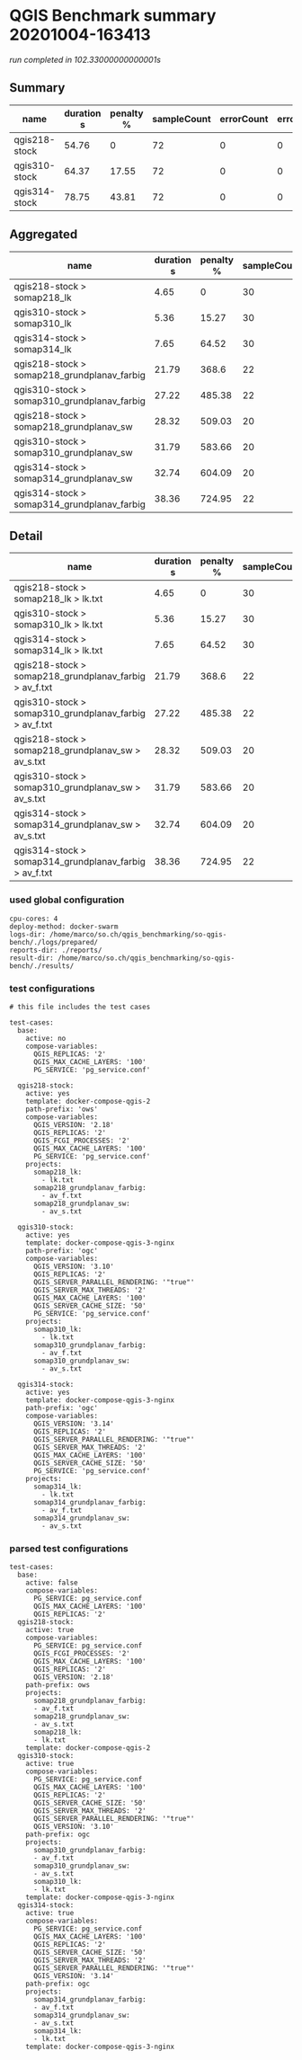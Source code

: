 # QGIS Benchmark summary 20201004-163413

_run completed in 102.33000000000001s_

## Summary
| name          |   duration s |   penalty % |   sampleCount |   errorCount |   errorPct |
|---------------|--------------|-------------|---------------|--------------|------------|
| qgis218-stock |        54.76 |        0    |            72 |            0 |          0 |
| qgis310-stock |        64.37 |       17.55 |            72 |            0 |          0 |
| qgis314-stock |        78.75 |       43.81 |            72 |            0 |          0 |

## Aggregated
| name                                        |   duration s |   penalty % |   sampleCount |   errorCount |   errorPct |
|---------------------------------------------|--------------|-------------|---------------|--------------|------------|
| qgis218-stock > somap218_lk                 |         4.65 |        0    |            30 |            0 |          0 |
| qgis310-stock > somap310_lk                 |         5.36 |       15.27 |            30 |            0 |          0 |
| qgis314-stock > somap314_lk                 |         7.65 |       64.52 |            30 |            0 |          0 |
| qgis218-stock > somap218_grundplanav_farbig |        21.79 |      368.6  |            22 |            0 |          0 |
| qgis310-stock > somap310_grundplanav_farbig |        27.22 |      485.38 |            22 |            0 |          0 |
| qgis218-stock > somap218_grundplanav_sw     |        28.32 |      509.03 |            20 |            0 |          0 |
| qgis310-stock > somap310_grundplanav_sw     |        31.79 |      583.66 |            20 |            0 |          0 |
| qgis314-stock > somap314_grundplanav_sw     |        32.74 |      604.09 |            20 |            0 |          0 |
| qgis314-stock > somap314_grundplanav_farbig |        38.36 |      724.95 |            22 |            0 |          0 |

## Detail
| name                                                   |   duration s |   penalty % |   sampleCount |   errorCount |   errorPct |   meanResTime |   medianResTime |   minResTime |   maxResTime |   pct1ResTime |   pct2ResTime |   pct3ResTime |   throughput |   receivedKBytesPerSec |   sentKBytesPerSec | dashboard                                                                                                                |
|--------------------------------------------------------|--------------|-------------|---------------|--------------|------------|---------------|-----------------|--------------|--------------|---------------|---------------|---------------|--------------|------------------------|--------------------|--------------------------------------------------------------------------------------------------------------------------|
| qgis218-stock > somap218_lk > lk.txt                   |         4.65 |        0    |            30 |            0 |          0 |       154.933 |           153   |           96 |          226 |         205.6 |        220.5  |           226 |     19.5312  |                530.081 |           7.96763  | [dashboard](./results/mini-test/20201004-163413/qgis218-stock/somap218_lk/lk.txt/dashboard/index.html)                   |
| qgis310-stock > somap310_lk > lk.txt                   |         5.36 |       15.27 |            30 |            0 |          0 |       178.633 |           120.5 |           82 |          747 |         387.4 |        710.7  |           747 |     17.8891  |                484.899 |           7.29772  | [dashboard](./results/mini-test/20201004-163413/qgis310-stock/somap310_lk/lk.txt/dashboard/index.html)                   |
| qgis314-stock > somap314_lk > lk.txt                   |         7.65 |       64.52 |            30 |            0 |          0 |       254.933 |           217.5 |          151 |          553 |         374.4 |        509    |           553 |     13.2159  |                358.15  |           5.39131  | [dashboard](./results/mini-test/20201004-163413/qgis314-stock/somap314_lk/lk.txt/dashboard/index.html)                   |
| qgis218-stock > somap218_grundplanav_farbig > av_f.txt |        21.79 |      368.6  |            22 |            0 |          0 |       990.318 |           810   |          395 |         1876 |        1797.3 |       1866.85 |          1876 |      3.35673 |                530.921 |           1.43042  | [dashboard](./results/mini-test/20201004-163413/qgis218-stock/somap218_grundplanav_farbig/av_f.txt/dashboard/index.html) |
| qgis310-stock > somap310_grundplanav_farbig > av_f.txt |        27.22 |      485.38 |            22 |            0 |          0 |      1237.09  |          1001.5 |          724 |         2266 |        2239.5 |       2262.7  |          2266 |      2.94433 |                383.915 |           1.25468  | [dashboard](./results/mini-test/20201004-163413/qgis310-stock/somap310_grundplanav_farbig/av_f.txt/dashboard/index.html) |
| qgis218-stock > somap218_grundplanav_sw > av_s.txt     |        28.32 |      509.03 |            20 |            0 |          0 |      1416.2   |          1091.5 |          352 |         4219 |        3394.9 |       4180.15 |          4219 |      2.47985 |                888.931 |           1.03844  | [dashboard](./results/mini-test/20201004-163413/qgis218-stock/somap218_grundplanav_sw/av_s.txt/dashboard/index.html)     |
| qgis310-stock > somap310_grundplanav_sw > av_s.txt     |        31.79 |      583.66 |            20 |            0 |          0 |      1589.25  |          1115   |          377 |         4205 |        3810.6 |       4190.3  |          4205 |      2.31508 |                720.333 |           0.969441 | [dashboard](./results/mini-test/20201004-163413/qgis310-stock/somap310_grundplanav_sw/av_s.txt/dashboard/index.html)     |
| qgis314-stock > somap314_grundplanav_sw > av_s.txt     |        32.74 |      604.09 |            20 |            0 |          0 |      1637.15  |          1070   |          378 |         4178 |        3917.8 |       4168.65 |          4178 |      2.18651 |                680.314 |           0.915601 | [dashboard](./results/mini-test/20201004-163413/qgis314-stock/somap314_grundplanav_sw/av_s.txt/dashboard/index.html)     |
| qgis314-stock > somap314_grundplanav_farbig > av_f.txt |        38.36 |      724.95 |            22 |            0 |          0 |      1743.64  |          1783.5 |         1138 |         2413 |        2200.2 |       2383.6  |          2413 |      2.07312 |                270.305 |           0.883434 | [dashboard](./results/mini-test/20201004-163413/qgis314-stock/somap314_grundplanav_farbig/av_f.txt/dashboard/index.html) |

### used global configuration

```
cpu-cores: 4
deploy-method: docker-swarm
logs-dir: /home/marco/so.ch/qgis_benchmarking/so-qgis-bench/./logs/prepared/
reports-dir: ./reports/
result-dir: /home/marco/so.ch/qgis_benchmarking/so-qgis-bench/./results/

```
### test configurations

```
# this file includes the test cases

test-cases:
  base:
    active: no
    compose-variables:
      QGIS_REPLICAS: '2'
      QGIS_MAX_CACHE_LAYERS: '100'
      PG_SERVICE: 'pg_service.conf'

  qgis218-stock:
    active: yes
    template: docker-compose-qgis-2
    path-prefix: 'ows'
    compose-variables:
      QGIS_VERSION: '2.18'
      QGIS_REPLICAS: '2'
      QGIS_FCGI_PROCESSES: '2'
      QGIS_MAX_CACHE_LAYERS: '100'
      PG_SERVICE: 'pg_service.conf'
    projects:
      somap218_lk:
        - lk.txt
      somap218_grundplanav_farbig:
        - av_f.txt
      somap218_grundplanav_sw:
        - av_s.txt

  qgis310-stock:
    active: yes
    template: docker-compose-qgis-3-nginx
    path-prefix: 'ogc'
    compose-variables:
      QGIS_VERSION: '3.10'
      QGIS_REPLICAS: '2'
      QGIS_SERVER_PARALLEL_RENDERING: '"true"'
      QGIS_SERVER_MAX_THREADS: '2'
      QGIS_MAX_CACHE_LAYERS: '100'
      QGIS_SERVER_CACHE_SIZE: '50'
      PG_SERVICE: 'pg_service.conf'
    projects:
      somap310_lk:
        - lk.txt
      somap310_grundplanav_farbig:
        - av_f.txt
      somap310_grundplanav_sw:
        - av_s.txt

  qgis314-stock:
    active: yes
    template: docker-compose-qgis-3-nginx
    path-prefix: 'ogc'
    compose-variables:
      QGIS_VERSION: '3.14'
      QGIS_REPLICAS: '2'
      QGIS_SERVER_PARALLEL_RENDERING: '"true"'
      QGIS_SERVER_MAX_THREADS: '2'
      QGIS_MAX_CACHE_LAYERS: '100'
      QGIS_SERVER_CACHE_SIZE: '50'
      PG_SERVICE: 'pg_service.conf'
    projects:
      somap314_lk:
        - lk.txt
      somap314_grundplanav_farbig:
        - av_f.txt
      somap314_grundplanav_sw:
        - av_s.txt

```
### parsed test configurations

```
test-cases:
  base:
    active: false
    compose-variables:
      PG_SERVICE: pg_service.conf
      QGIS_MAX_CACHE_LAYERS: '100'
      QGIS_REPLICAS: '2'
  qgis218-stock:
    active: true
    compose-variables:
      PG_SERVICE: pg_service.conf
      QGIS_FCGI_PROCESSES: '2'
      QGIS_MAX_CACHE_LAYERS: '100'
      QGIS_REPLICAS: '2'
      QGIS_VERSION: '2.18'
    path-prefix: ows
    projects:
      somap218_grundplanav_farbig:
      - av_f.txt
      somap218_grundplanav_sw:
      - av_s.txt
      somap218_lk:
      - lk.txt
    template: docker-compose-qgis-2
  qgis310-stock:
    active: true
    compose-variables:
      PG_SERVICE: pg_service.conf
      QGIS_MAX_CACHE_LAYERS: '100'
      QGIS_REPLICAS: '2'
      QGIS_SERVER_CACHE_SIZE: '50'
      QGIS_SERVER_MAX_THREADS: '2'
      QGIS_SERVER_PARALLEL_RENDERING: '"true"'
      QGIS_VERSION: '3.10'
    path-prefix: ogc
    projects:
      somap310_grundplanav_farbig:
      - av_f.txt
      somap310_grundplanav_sw:
      - av_s.txt
      somap310_lk:
      - lk.txt
    template: docker-compose-qgis-3-nginx
  qgis314-stock:
    active: true
    compose-variables:
      PG_SERVICE: pg_service.conf
      QGIS_MAX_CACHE_LAYERS: '100'
      QGIS_REPLICAS: '2'
      QGIS_SERVER_CACHE_SIZE: '50'
      QGIS_SERVER_MAX_THREADS: '2'
      QGIS_SERVER_PARALLEL_RENDERING: '"true"'
      QGIS_VERSION: '3.14'
    path-prefix: ogc
    projects:
      somap314_grundplanav_farbig:
      - av_f.txt
      somap314_grundplanav_sw:
      - av_s.txt
      somap314_lk:
      - lk.txt
    template: docker-compose-qgis-3-nginx

```
